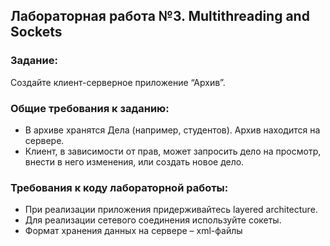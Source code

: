 ## Лабораторная работа №3. Multithreading and Sockets

### Задание: 
Создайте клиент-серверное приложение “Архив”.

### Общие требования к заданию:
- В архиве хранятся Дела (например, студентов). Архив находится на сервере.
- Клиент, в зависимости от прав, может запросить дело на просмотр, внести в него изменения, или создать новое дело.
### Требования к коду лабораторной работы:
- При реализации приложения придерживайтесь layered architecture.
- Для реализации сетевого соединения используйте сокеты.
- Формат хранения данных на сервере – xml-файлы